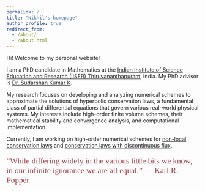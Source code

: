 ```yaml
---
permalink: /
title: "Nikhil's homepage"
author_profile: true
redirect_from: 
  - /about/
  - /about.html
---
```

Hi! Welcome to my personal website!

I am a PhD candidate in Mathematics at the [Indian Institute of Science Education and Research (IISER) Thiruvananthapuram](https://www.iisertvm.ac.in/), India. My PhD advisor is [Dr. Sudarshan Kumar K](https://www.iisertvm.ac.in/faculty/sudarshan). 

My research focuses on developing and analyzing numerical schemes to approximate the solutions of hyperbolic conservation laws, a fundamental class of partial differential equations that govern various real-world physical systems. My interests include high-order finite volume schemes, their mathematical stability and convergence analysis, and computational implementation.

Currently, I am working on high-order numerical schemes for [non-local conservation laws](https://www.esaim-m2an.org/articles/m2an/abs/2023/06/m2an230129/m2an230129.html) and [conservation laws with discontinuous flux](https://arxiv.org/abs/2501.04620).






<span style="font-family: 'Brush Script MT', cursive; font-size: 1.5em; color:#A23E48; display: block; margin-top: 20px;">
  “While differing widely in the various little bits we know, in our infinite ignorance we are all equal.”
  ― Karl R. Popper
</span>


